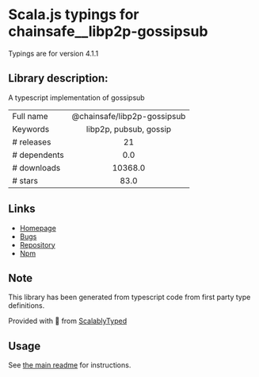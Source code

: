 
# Scala.js typings for chainsafe__libp2p-gossipsub

Typings are for version 4.1.1

## Library description:
A typescript implementation of gossipsub

|                    |                 |
| ------------------ | :-------------: |
| Full name          | @chainsafe/libp2p-gossipsub |
| Keywords           | libp2p, pubsub, gossip |
| # releases         | 21 |
| # dependents       | 0.0 |
| # downloads        | 10368.0 |
| # stars            | 83.0 |

## Links
- [Homepage](https://github.com/ChainSafe/js-libp2p-gossipsub#readme)
- [Bugs](https://github.com/ChainSafe/js-libp2p-gossipsub/issues)
- [Repository](https://github.com/ChainSafe/js-libp2p-gossipsub)
- [Npm](https://www.npmjs.com/package/%40chainsafe%2Flibp2p-gossipsub)
    


## Note
This library has been generated from typescript code from first party type definitions.

Provided with :purple_heart: from [ScalablyTyped](https://github.com/oyvindberg/ScalablyTyped)

## Usage
See [the main readme](../../readme.md) for instructions.


